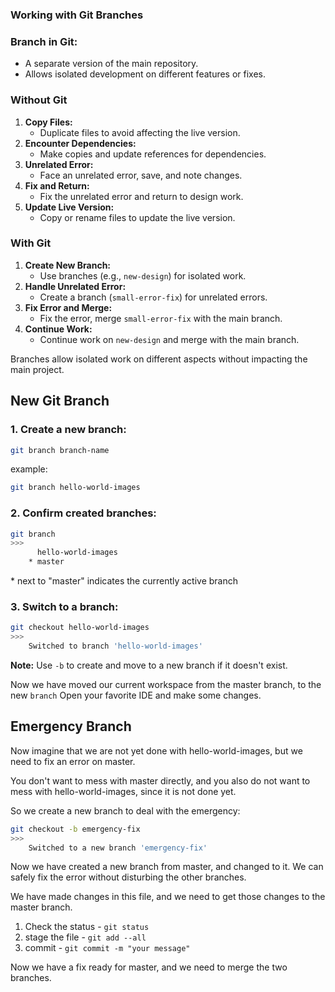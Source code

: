 ### Working with Git Branches

### **Branch in Git:**
- A separate version of the main repository.
- Allows isolated development on different features or fixes.

### Without Git

1. **Copy Files:**
    - Duplicate files to avoid affecting the live version.
2. **Encounter Dependencies:**
    - Make copies and update references for dependencies.
3. **Unrelated Error:**
    - Face an unrelated error, save, and note changes.
4. **Fix and Return:**
    - Fix the unrelated error and return to design work.
5. **Update Live Version:**
    - Copy or rename files to update the live version.

### With Git
1. **Create New Branch:**
    - Use branches (e.g., `new-design`) for isolated work.
2. **Handle Unrelated Error:**
    - Create a branch (`small-error-fix`) for unrelated errors.
3. **Fix Error and Merge:**
    - Fix the error, merge `small-error-fix` with the main branch.
4. **Continue Work:**
    - Continue work on `new-design` and merge with the main branch.

Branches allow isolated work on different aspects without impacting the main project.


## New Git Branch

### 1. Create a new branch:
```bash
git branch branch-name
```

example:
```bash
git branch hello-world-images
```

### 2. Confirm created branches:
```bash
git branch
>>>
	  hello-world-images
	* master
```
\* next to "master" indicates the currently active branch
### 3. Switch to a branch:
```bash
git checkout hello-world-images
>>>
	Switched to branch 'hello-world-images'
```
**Note:** Use `-b` to create and move to a new branch if it doesn't exist.


Now we have moved our current workspace from the master branch, to the new `branch`
Open your favorite IDE and make some changes.

## Emergency Branch

Now imagine that we are not yet done with hello-world-images, but we need to fix an error on master.

You don't want to mess with master directly, and you also do not want to mess with hello-world-images, since it is not done yet.

So we create a new branch to deal with the emergency:

```bash
git checkout -b emergency-fix
>>>
	Switched to a new branch 'emergency-fix'
```

Now we have created a new branch from master, and changed to it. We can safely fix the error without disturbing the other branches.

We have made changes in this file, and we need to get those changes to the master branch.

1. Check the status - `git status`
2. stage the file - `git add --all`
3. commit - `git commit -m "your message"`

Now we have a fix ready for master, and we need to merge the two branches.